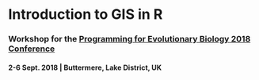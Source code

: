 # Introduction to GIS in R

### Workshop for the [Programming for Evolutionary Biology 2018 Conference](http://pebconference.info/)

####  2-6 Sept. 2018 | Buttermere, Lake District, UK

